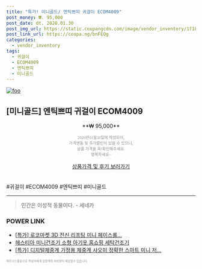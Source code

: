 ```yaml
--- 
title: "특가! 미니골드/ 엔틱쁘띠 귀걸이 ECOM4009" 
post_money: ₩. 95,000 
post_date: dt. 2020.01.30 
post_img_url: https://static.coupangcdn.com/image/vendor_inventory/1f18/4a42dd5d1189a0ee69d29e1d66131c16a989c1da3be32da743e404331932.jpg 
post_link_url: https://coupa.ng/bnFEQg 
categories: 
  - vendor_inventory 
tags: 
  - 귀걸이 
  - ECOM4009 
  - 엔틱쁘띠 
  - 미니골드 
--- 
```

[![foo](https://static.coupangcdn.com/image/vendor_inventory/1f18/4a42dd5d1189a0ee69d29e1d66131c16a989c1da3be32da743e404331932.jpg)](https://coupa.ng/bnFEQg) 

## [미니골드] 엔틱쁘띠 귀걸이 ECOM4009 
<p style="text-align: center;">**₩ 95,000**</p> 
<p style="text-align: center;"><span style="color: #898c8f; font-family: Georgia,Times,serif; font-size: 0.75em;">2020년01월30일에 작성되어, <br>가격변동 및 추가할인이 있을 수 있으니,<br> 상품 가격을 꼭!확인해주세요.<br>행복하세요~</span> 
</p>	 
<div markdown="0" style="text-align: center;"><a href="https://coupa.ng/bnFEQg" class="btn btn--success">상품가격 및 후기 보러가기</a></div> 
<br><br> 
  #귀걸이 #ECOM4009 #엔틱쁘띠 #미니골드 
<hr> 

> 인간은 이성적 동물이다. - 세네카 


### POWER LINK

* <a href="https://blog.naver.com/sakai111/221787715083" target="_blank">[특가] 로코마켓 3D 전신 리프팅 미니 페이스롤...</a>
* <a href="https://blog.naver.com/sakai111/221784676423" target="_blank">헤스티아 미니건조기 소형 아기옷 홈쇼핑 세탁건조기</a>
* <a href="https://blog.naver.com/sakai111/221788072486" target="_blank">[특가] 디지털체중계 가정용 체중계 샤오미 정확한 스마트 미니 저...</a>

<span style="color: #898c8f; font-family: Georgia,Times,serif; font-size: 0.55em;">파트너스활동으로 작성자에게 일정액의 커미션이 제공될수 있습니다.</span> 
